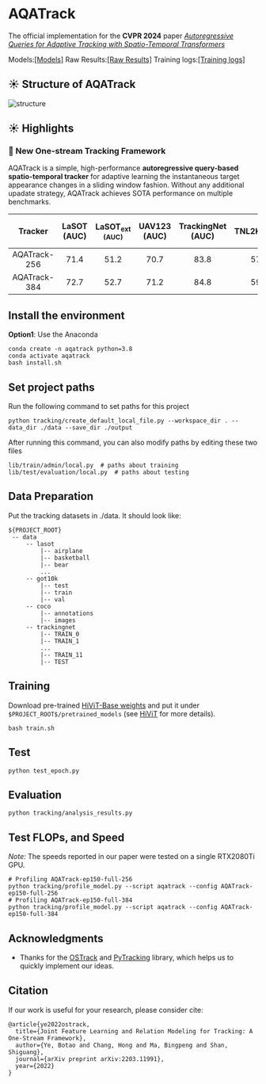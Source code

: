 # AQATrack
The official implementation for the **CVPR 2024** paper [_Autoregressive Queries for Adaptive Tracking with Spatio-Temporal Transformers_](https://arxiv.org/abs/2203.11991) 

Models:[[Models]](https://drive.google.com/drive/folders/1nfdoPeqah2qYnHuazQMdYFKsrwL5eBEM)
Raw Results:[[Raw Results]](https://drive.google.com/drive/folders/1nfdoPeqah2qYnHuazQMdYFKsrwL5eBEM)
Training logs:[[Training logs]](https://drive.google.com/drive/folders/1nfdoPeqah2qYnHuazQMdYFKsrwL5eBEM)

## :sunny: Structure of AQATrack 
![structure](https://github.com/JinxiaXie/AQATrack/blob/main/assets/arch.png)


## :sunny: Highlights

### :star2: New One-stream Tracking Framework
AQATrack is a simple, high-performance **autoregressive query-based spatio-temporal tracker** for adaptive learning the instantaneous target appearance changes in a sliding window
fashion. Without any additional upadate strategy, AQATrack achieves SOTA performance on multiple benchmarks.

| Tracker     | LaSOT (AUC)|LaSOT<sub>ext (AUC)|UAV123 (AUC)|TrackingNet (AUC)|TNL2K(AUC)|GOT-10K (AO)
|:-----------:|:----------:|:-----------------:|:----------:|:---------------:|:--------:|:----------:
| AQATrack-256| 71.4       | 51.2              | 70.7       | 83.8            | 57.8     | 73.8         
| AQATrack-384| 72.7       | 52.7              | 71.2       | 84.8            | 59.3     | 76.0         


## Install the environment
**Option1**: Use the Anaconda
```
conda create -n aqatrack python=3.8
conda activate aqatrack
bash install.sh
```

## Set project paths
Run the following command to set paths for this project
```
python tracking/create_default_local_file.py --workspace_dir . --data_dir ./data --save_dir ./output
```
After running this command, you can also modify paths by editing these two files
```
lib/train/admin/local.py  # paths about training
lib/test/evaluation/local.py  # paths about testing
```

## Data Preparation
Put the tracking datasets in ./data. It should look like:
   ```
   ${PROJECT_ROOT}
    -- data
        -- lasot
            |-- airplane
            |-- basketball
            |-- bear
            ...
        -- got10k
            |-- test
            |-- train
            |-- val
        -- coco
            |-- annotations
            |-- images
        -- trackingnet
            |-- TRAIN_0
            |-- TRAIN_1
            ...
            |-- TRAIN_11
            |-- TEST
   ```


## Training
Download pre-trained [HiViT-Base weights](https://drive.google.com/file/d/1VZQz4buhlepZ5akTcEvrA3a_nxsQZ8eQ/view?usp=share_link) and put it under `$PROJECT_ROOT$/pretrained_models` (see [HiViT](https://github.com/zhangxiaosong18/hivit) for more details).

```
bash train.sh
```


## Test
```
python test_epoch.py
```

## Evaluation 
```
python tracking/analysis_results.py
```


## Test FLOPs, and Speed
*Note:* The speeds reported in our paper were tested on a single RTX2080Ti GPU.

```
# Profiling AQATrack-ep150-full-256
python tracking/profile_model.py --script aqatrack --config AQATrack-ep150-full-256
# Profiling AQATrack-ep150-full-384
python tracking/profile_model.py --script aqatrack --config AQATrack-ep150-full-384
```


## Acknowledgments
* Thanks for the [OSTrack](https://github.com/botaoye/OSTrack) and [PyTracking](https://github.com/visionml/pytracking) library, which helps us to quickly implement our ideas.


## Citation
If our work is useful for your research, please consider cite:

```
@article{ye2022ostrack,
  title={Joint Feature Learning and Relation Modeling for Tracking: A One-Stream Framework},
  author={Ye, Botao and Chang, Hong and Ma, Bingpeng and Shan, Shiguang},
  journal={arXiv preprint arXiv:2203.11991},
  year={2022}
}
```
